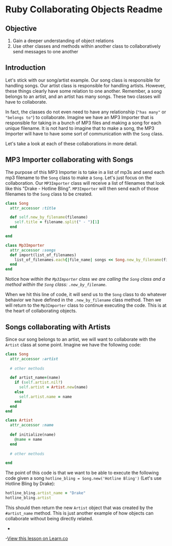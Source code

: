 # Ruby Collaborating Objects Readme

## Objective

1. Gain a deeper understanding of object relations
2. Use other classes and methods within another class to collaboratively send messages to one another

## Introduction

Let's stick with our song/artist example. Our song class is responsible for handling songs. Our artist class is responsible for handling artists. However, these things clearly have some relation to one another. Remember, a song belongs to an artist, and an artist has many songs. These two classes will have to collaborate. 

In fact, the classes do not even need to have any relationship (`"has many"` or `"belongs to"`) to collaborate. Imagine we have an MP3 Importer that is responsible for taking in a bunch of MP3 files and making a song for each unique filename. It is not hard to imagine that to make a song, the MP3 Importer will have to have some sort of communication with the `Song` class.

Let's take a look at each of these collaborations in more detail.

## MP3 Importer collaborating with Songs

The purpose of this MP3 Importer is to take in a list of mp3s and send each mp3 filename to the `Song` class to make a `Song`. Let's just focus on the collaboration. Our `MP3Importer` class will receive a list of filenames that look like this "Drake - Hotline Bling". `MP3Importer` will then send each of those filenames to the `Song` class to be created.

```ruby
class Song
  attr_accessor :title

  def self.new_by_filename(filename)
    self.title = filename.split(" - ")[1]
  end

end

class Mp3Importer
  attr_accessor :songs 
  def import(list_of_filenames)
    list_of_filenames.each{|file_name| songs << Song.new_by_filename(file_name)}
  end
end
```

Notice how *within the `Mp3Importer` class we are calling the `Song` class and a method within the `Song` class: `.new_by_filename`*.

When we hit this line of code, it will send us to the `Song` class to do whatever behavior we have defined in the `.new_by_filename` class method. Then we will return to the `Mp3Importer` class to continue executing the code. This is at the heart of collaborating objects.  


## Songs collaborating with Artists

Since our song belongs to an artist, we will want to collaborate with the `Artist` class at some point. Imagine we have the following code:

```ruby
class Song
  attr_accessor :artist
  
  # other methods

  def artist_name=(name)
    if (self.artist.nil?)
      self.artist = Artist.new(name)
    else
      self.artist.name = name
    end
  end
end
```

```ruby
class Artist
  attr_accessor :name
  
  def initialize(name)
  	@name = name
  end
  
  # other methods 

end
```

The point of this code is that we want to be able to execute the following code given a song `hotline_bling = Song.new('Hotline Bling')` (Let's use Hotline Bling by Drake):

```ruby
hotline_bling.artist_name = "Drake"
hotline_bling.artist
```

This should then return the new `Artist` object that was created by the `#artist_name` method. This is just another example of how objects can collaborate without being directly related. 

-		
-<a href='https://learn.co/lessons/ruby-collaborating-objects-readme' data-visibility='hidden'>View this lesson on Learn.co</a>
